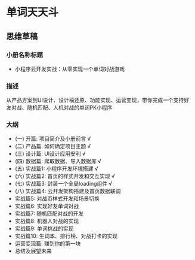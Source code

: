 # 单词天天斗

## 思维草稿

### 小册名称标题

- 小程序云开发实战：从零实现一个单词对战游戏

### 描述

从产品方案到UI设计、设计稿还原、功能实现、运营变现，带你完成一个支持好友对战、随机匹配、人机对战的单词PK小程序

### 大纲

- (一) 开篇: 项目简介及小册前言 √
- (二) 产品篇: 如何确定项目主题 √
- (三) 设计篇: UI设计应用安利 √
- (四) 数据篇: 爬取数据、导入数据库 √
- (五) 实战篇1: 小程序开发环境搭建 √
- (六) 实战篇2: 首页的样式开发和交互实现 √
- (七) 实战篇3: 封装一个全局loading组件 √
- (八) 实战篇4: 云开发架构搭建及首页数据联调
- 实战篇5: 对战页样式开发和场景切换
- 实战篇6: 实现好友单词对战
- 实战篇7: 随机匹配对战的开发
- 实战篇8: 机器人对战的实现
- 实战篇9: 单词挑战的实现
- 实战篇10: 生词本、排行榜、对战打卡的实现
- 运营变现篇: 赚到你的第一块
- 总结及展望未来
